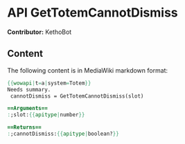 # API GetTotemCannotDismiss

**Contributor:** KethoBot

## Content

The following content is in MediaWiki markdown format:

```mediawiki
{{wowapi|t=a|system=Totem}}
Needs summary.
 cannotDismiss = GetTotemCannotDismiss(slot)

==Arguments==
:;slot:{{apitype|number}}

==Returns==
:;cannotDismiss:{{apitype|boolean?}}
```